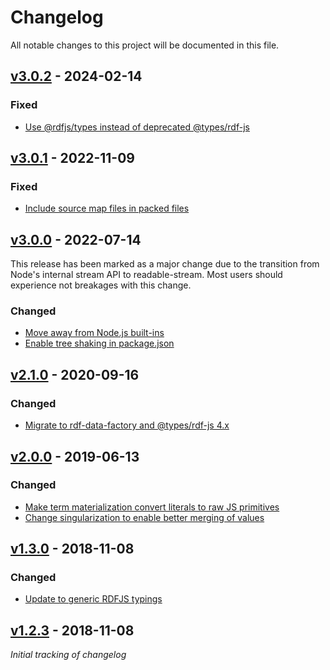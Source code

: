 # Changelog
All notable changes to this project will be documented in this file.

<a name="v3.0.2"></a>
## [v3.0.2](https://github.com/rubensworks/sparqljson-to-tree.js/compare/v3.0.1...v3.0.2) - 2024-02-14

### Fixed
* [Use @rdfjs/types instead of deprecated @types/rdf-js](https://github.com/rubensworks/sparqljson-to-tree.js/commit/ccc0741b430a5c0ba7df723ff50a800396a24c68)

<a name="v3.0.1"></a>
## [v3.0.1](https://github.com/rubensworks/sparqljson-to-tree.js/compare/v3.0.0...v3.0.1) - 2022-11-09

### Fixed
* [Include source map files in packed files](https://github.com/rubensworks/sparqljson-to-tree.js/commit/04550ff6603aad628623da2fc9668b429afeb0c1)

<a name="v3.0.0"></a>
## [v3.0.0](https://github.com/rubensworks/sparqljson-to-tree.js/compare/v2.1.0...v3.0.0) - 2022-07-14

This release has been marked as a major change due to the transition from Node's internal stream API to readable-stream. Most users should experience not breakages with this change.

### Changed
* [Move away from Node.js built-ins](https://github.com/rubensworks/sparqljson-to-tree.js/commit/300a848fecb39b9d11d4e43925eb48ef0a6167b6)
* [Enable tree shaking in package.json](https://github.com/rubensworks/sparqljson-to-tree.js/commit/8c51fc2ae34d32254c833788510fee11afe291d1)

<a name="v2.1.0"></a>
## [v2.1.0](https://github.com/rubensworks/sparqljson-to-tree.js/compare/v1.3.0...v2.1.0) - 2020-09-16

### Changed
* [Migrate to rdf-data-factory and @types/rdf-js 4.x](https://github.com/rubensworks/sparqljson-to-tree.js/commit/98d02bf6973dedaae0837f7e641838cce13a8936)

<a name="v2.0.0"></a>
## [v2.0.0](https://github.com/rubensworks/sparqljson-to-tree.js/compare/v1.3.0...v2.0.0) - 2019-06-13

### Changed
* [Make term materialization convert literals to raw JS primitives](https://github.com/rubensworks/sparqljson-to-tree.js/commit/d96e26f021ab4cc8a119b2eb9504a214a6c30e54)
* [Change singularization to enable better merging of values](https://github.com/rubensworks/sparqljson-to-tree.js/commit/5a2225c44325bd7f5b0074922b76079661337ac0)

<a name="v1.3.0"></a>
## [v1.3.0](https://github.com/rubensworks/sparqljson-to-tree.js/compare/v1.2.3...v1.3.0) - 2018-11-08

### Changed
* [Update to generic RDFJS typings](https://github.com/rubensworks/sparqljson-to-tree.js/commit/042467706f147ae434c961fea77be023bb502238)

<a name="v1.2.3"></a>
## [v1.2.3](https://github.com/rubensworks/sparqljson-to-tree.js/compare/v1.2.3...v1.2.3) - 2018-11-08

_Initial tracking of changelog_
